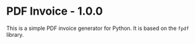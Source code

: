 # PDF Invoice - 1.0.0

This is a simple PDF invoice generator for Python. It is based on the `fpdf` library.

